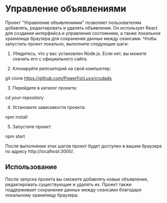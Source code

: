 # Управление объявлениями
Проект "Управление объявлениями" позволяет пользователям добавлять, редактировать и удалять объявления. Он использует React для создания интерфейса и управления состоянием, а также локальное хранилище браузера для сохранения данных между сеансами.
Чтобы запустить проект локально, выполните следующие шаги:

1. Убедитесь, что у вас установлен Node.js. Если нет, вы можете скачать его с официального сайта.

2. Клонируйте репозиторий на свой компьютер:

git clone https://github.com/PowerForLuxx/crudads

3. Перейдите в каталог проекта:

cd your-repository

4. Установите зависимости проекта:

npm install

5. Запустите проект:

npm start

После выполнения этих шагов проект будет доступен в вашем браузере по адресу http://localhost:3000/.

## Использование

После запуска проекта вы сможете добавлять новые объявления, редактировать существующие и удалять их. Проект также поддерживает сохранение данных между сеансами благодаря локальному хранилищу браузера.